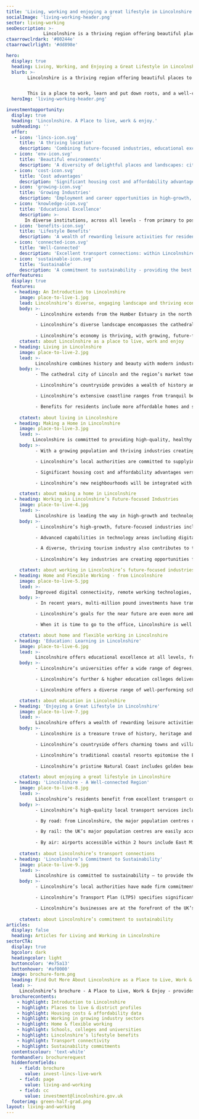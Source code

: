 ```yaml
---
title: 'Living, working and enjoying a great lifestyle in Lincolnshire'
socialImage: 'living-working-header.png'
sector: living-working
seoDescription: >-
              Lincolnshire is a thriving region offering beautiful places to live; a superb quality of life; jobs in growing, future-focused industries; and high-performing schools, colleges and universities.
ctaarrowclrdark: '#80244e'             
ctaarrowclrlight: '#dd898e'             

hero:
  display: true
  heading: Living, Working, and Enjoying a Great Lifestyle in Lincolnshire
  blurb: >-
        Lincolnshire is a thriving region offering beautiful places to live; a superb quality of life; jobs in growing, future-focused industries; and high-performing schools, colleges and universities.


        This is a place to work, learn and put down roots, and a well-connected base for commuters and entrepreneurs. It’s sustainable and affordable but also dynamic, and it might just be the place for you and your family to make home.
  heroImg: 'living-working-header.png'

investmentopportunity:
  display: true
  heading: 'Lincolnshire. A Place to live, work & enjoy.'
  subheading: ''
  offer:
   - icon: 'lincs-icon.svg'
     title: 'A thriving location'
     description: 'Combining future-focused industries, educational excellence and a rewarding lifestyle.' 
   - icon: 'env-icon.svg'
     title: 'Beautiful environments'
     description: 'A diversity of delightful places and landscapes: city, towns, countryside and coast. '
   - icon: 'cost-icon.svg'
     title: 'Cost advantages'
     description: 'Significant housing cost and affordability advantages versus the averages for England.'           
   - icon: 'growing-icon.svg'
     title: 'Growing Industries'
     description: 'Employment and career opportunities in high-growth, future-focused industries.'
   - icon: 'knowledge-icon.svg'
     title: 'Educational Excellence'
     description: >-
       In diverse institutions, across all levels - from primary to postgraduate.
   - icon: 'benefits-icon.svg'
     title: 'Lifestyle Benefits'
     description: 'A wealth of rewarding leisure activities for residents of all ages.'
   - icon: 'connected-icon.svg'
     title: 'Well-Connected'
     description: 'Excellent transport connections: within Lincolnshire, nationally, and internationally.'    
   - icon: 'sustainable-icon.svg'
     title: 'Sustainable'
     description: 'A commitment to sustainability - providing the best possible environment for residents.'              
offerfeatures:
  display: true
  features:
   - heading: An Introduction to Lincolnshire
     image: place-to-live-1.jpg
     lead: Lincolnshire’s diverse, engaging landscape and thriving economy make it a wonderful place to live and work, and a region full of opportunity.
     body: >-
           - Lincolnshire extends from the Humber Estuary in the north to the Fens in the south, and from the North Sea coast in the east to the fringes of the East Midlands and South Yorkshire conurbations to the west.

           - Lincolnshire’s diverse landscape encompasses the cathedral city of Lincoln; historic market towns; the rolling hills of the Wolds and the atmospheric Fens flatlands; and a coastline characterised by both vast natural spaces and popular seaside resorts.
            
           - Lincolnshire’s economy is thriving, with growing, future-focused industries creating rewarding employment and career opportunities.
     ctatext: about Lincolnshire as a place to live, work and enjoy 
   - heading: Living in Lincolnshire
     image: place-to-live-2.jpg
     lead: >-
           Lincolnshire combines history and beauty with modern industries and connectivity. The region’s diverse places to live offer one thing in common: the opportunity to enjoy a superb lifestyle.
     body: >-
           - The cathedral city of Lincoln and the region’s market towns offer delightful surroundings and high-quality amenities.

           - Lincolnshire’s countryside provides a wealth of history and idyllic settings for active pastimes including walking and cycling.

           - Lincolnshire’s extensive coastline ranges from tranquil beaches and nature reserves to vibrant seaside resorts – in demand as desirable places to live as well as visit.

           - Benefits for residents include more affordable homes and services; space for relaxation and enjoyment; and a pleasant climate with some of the UK’s lowest levels of rainfall.
 
     ctatext: about living in Lincolnshire                    
   - heading: Making a Home in Lincolnshire
     image: place-to-live-3.jpg
     lead: >-
          Lincolnshire is committed to providing high-quality, healthy and sustainable housing and communities. Residents also benefit from significant housing cost and affordability advantages versus national  averages.
     body: >-
           - With a growing population and thriving industries creating new jobs, Lincolnshire has plans for new communities and 100,000 new homes by 2031.

           - Lincolnshire’s local authorities are committed to supplying housing that is attractive, affordable and sustainable, contributing to an excellent quality of life.

           - Significant housing cost and affordability advantages versus the averages for England further add to Lincolnshire’s appeal as a place to live.

           - Lincolnshire’s new neighbourhoods will be integrated with existing communities and embrace best practice in sustainability. Benefits for residents will include easier access to places of work and study, and the opportunity to live more active, healthier lives.

     ctatext: about making a home in Lincolnshire
   - heading: Working in Lincolnshire’s Future-focused Industries
     image: place-to-live-4.jpg
     lead: >-
           Lincolnshire is leading the way in high-growth and technology-driven industries of the future, creating employment and career opportunities for the people who live here.
     body: >-
           - Lincolnshire’s high-growth, future-focused industries include Advanced Engineering & Manufacturing, Agrifood, Defence & Security, Logistics, Low Carbon Energy & Industry, and the Visitor Economy.

           - Advanced capabilities in technology areas including digitalisation, automation and carbon reduction cut across these industry strengths.

           - A diverse, thriving tourism industry also contributes to the region’s economic prosperity.
           
           - Lincolnshire’s key industries are creating opportunities for skilled, well-paid employment; career development; and entrepreneurs in a dynamic business environment.

     ctatext: about working in Lincolnshire’s future-focused industries
   - heading: Home and Flexible Working - from Lincolnshire
     image: place-to-live-5.jpg
     lead: >-
           Improved digital connectivity, remote working technologies, and more flexible employers have transformed the way we work. Lincolnshire has always been a desirable place to live, but now, for more people than ever, it’s a viable option too.
     body: >-
           - In recent years, multi-million pound investments have transformed Lincolnshire’s digital connectivity - 95% of premises now have access to superfast broadband.

           - Lincolnshire’s goals for the near future are even more ambitious: ultrafast broadband for all and gigabit-capable broadband access that surpasses UK Government targets.

           - When it is time to go to the office, Lincolnshire is well connected by road and rail. The business centres of the East Midlands and Yorkshire are easily accessible. From the south of the region, London can be reached by train in just over one hour.

     ctatext: about home and flexible working in Lincolnshire
   - heading: 'Education: Learning in Lincolnshire'
     image: place-to-live-6.jpg
     lead: >-
           Lincolnshire offers educational excellence at all levels, from primary to postgraduate, in state or independent institutions, with an academic or vocational focus.
     body: >-
           - Lincolnshire’s universities offer a wide range of degrees, including subjects aligned with the region’s high-growth industries and technology specialisations. In 2020, the University of Lincoln achieved an overall ranking of 17th out of 121 UK universities.

           - Lincolnshire’s further & higher education colleges deliver an extensive range of courses, qualifications and apprenticeships from Level 1 through to postgraduate studies, with specialist centres supporting careers in the region’s high-growth industries.

           - Lincolnshire offers a diverse range of well-performing schools, including state schools, grammar schools (selective, non-fee paying) and independent (private) schools.

     ctatext: about education in Lincolnshire
   - heading: 'Enjoying a Great Lifestyle in Lincolnshire'
     image: place-to-live-7.jpg
     lead: >-
           Lincolnshire offers a wealth of rewarding leisure activities for residents of all ages, including historic attractions, family attractions, countryside, seaside and natural coast.
     body: >-
           - Lincolnshire is a treasure trove of history, heritage and architecture, including Lincoln Cathedral, stately homes, Roman ruins, and the International Bomber Command Centre.

           - Lincolnshire’s countryside offers charming towns and villages; attractions including wildlife parks, zoos and aquariums; and healthy pursuits including walking and cycling. 

           - Lincolnshire’s traditional coastal resorts epitomise the British seaside, with wide sandy beaches, family attractions, fish and chips, donkey rides and healthy leisure pursuits.
           
           - Lincolnshire’s pristine Natural Coast includes golden beaches, sand dunes and teeming natural habitats - ideal for walking, cycling, birdwatching and seal spotting.

     ctatext: about enjoying a great lifestyle in Lincolnshire
   - heading: 'Lincolnshire - A Well-connected Region'
     image: place-to-live-8.jpg
     lead: >-
           Lincolnshire’s residents benefit from excellent transport connections – locally, regionally, nationally and internationally, and via multiple modes of transport.
     body: >-
           - Lincolnshire’s high-quality local transport services include on-demand buses, an excellent rail network, and investments in cycle networks and walkable neighbourhoods.

           - By road: from Lincolnshire, the major population centres of the Midlands and North of England can be reached within 2 1⁄2 hours, and London within 2 3⁄4 hours.  

           - By rail: the UK’s major population centres are easily accessible. London can be reached within 2 hours from Lincoln and in just over 1 hour from Grantham.
           
           - By air: airports accessible within 2 hours include East Midlands, Birmingham and Leeds-Bradford. Within Lincolnshire, Humberside Airport’s Amsterdam Schiphol hub-feeder service enables access to hundreds of global destinations. 
           
     ctatext: about Lincolnshire’s transport connections
   - heading: 'Lincolnshire’s Commitment to Sustainability'
     image: place-to-live-9.jpg
     lead: >-
           Lincolnshire is committed to sustainability – to provide the best possible environment for residents, build thriving low carbon industries, and support the UK’s Net Zero goals.
     body: >-
           - Lincolnshire’s local authorities have made firm commitments to sustainability, in key areas including waste reduction, energy efficiency, and encouraging low carbon and active forms of transport.

           - Lincolnshire’s Transport Plan (LTP5) specifies significant investments to improve cycle and walking routes, provide extra rail services to London, develop additional electric vehicle infrastructure, and improve local bus services. 

           - Lincolnshire’s businesses are at the forefront of the UK’s transition to Net Zero, through world-leading initiatives encompassing low carbon energy, industrial decarbonisation, innovative recycling technologies, and a more sustainable agrifood sector.
                     
     ctatext: about Lincolnshire’s commitment to sustainability
articles:
  display: false
  heading: Articles for Living and Working in Lincolnshire
sectorCTA:
  display: true
  bgcolor: dark
  headingcolor: light
  buttoncolor: '#e75a13'
  buttonhover: '#af0000'
  image: brochure-form.png
  heading: Find Out More About Lincolnshire as a Place to Live, Work & Enjoy Life
  lead: >-
     Lincolnshire’s brochure - A Place to Live, Work & Enjoy - provides essential information for individuals and families considering relocating to Lincolnshire:                                       
  brochurecontents:
    - highlight: Introduction to Lincolnshire
    - highlight: Places to live & district profiles
    - highlight: Housing costs & affordability data
    - highlight: Working in growing industry sectors
    - highlight: Home & flexible working
    - highlight: Schools, colleges and universities
    - highlight: Lincolnshire’s lifestyle benefits
    - highlight: Transport connectivity
    - highlight: Sustainability commitments
  contentscolour: 'text-white'
  formhandler: brochurerequest
  hiddenformfields:
     - field: brochure
       value: invest-lincs-live-work
     - field: page
       value: living-and-working
     - field: cc
       value: investment@lincolnshire.gov.uk  
  footerimg: green-half-grad.png 
layout: living-and-working
---
```


